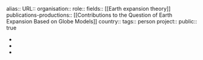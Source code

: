 alias::
URL::
organisation::
role::
fields:: [[Earth expansion theory]] 
publications-productions:: [[Contributions to the Question of Earth Expansion Based on Globe Models]]
country::
tags:: person
project::
public:: true

-
-
-